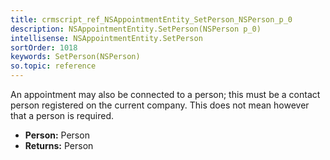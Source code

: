 ```yaml
---
title: crmscript_ref_NSAppointmentEntity_SetPerson_NSPerson_p_0
description: NSAppointmentEntity.SetPerson(NSPerson p_0)
intellisense: NSAppointmentEntity.SetPerson
sortOrder: 1018
keywords: SetPerson(NSPerson)
so.topic: reference
---
```



An appointment may also be connected to a person; this must be a contact person registered on the current company. This does not mean however that a person is required.



* **Person:** Person
* **Returns:** Person


